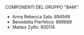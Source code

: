COMPONENTI DEL GRUPPO "BAM": 
 - Anna Rebecca Sala: 894569
 - Benedetta Pierfelice: 899669
 - Matteo Zylfo: 900114
